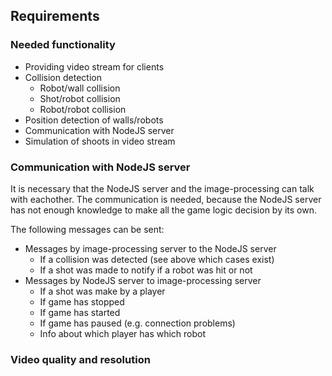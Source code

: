 ## Requirements

### Needed functionality
- Providing video stream for clients
- Collision detection
	- Robot/wall collision
	- Shot/robot collision
	- Robot/robot collision
- Position detection of walls/robots
- Communication with NodeJS server
- Simulation of shoots in video stream

### Communication with NodeJS server
It is necessary that the NodeJS server and the image-processing can talk with eachother. The communication is needed, because the NodeJS server has not enough knowledge to make all the game logic decision by its own. 

The following messages can be sent:
- Messages by image-processing server to the NodeJS server
	- If a collision was detected (see above which cases exist)
	- If a shot was made to notify if a robot was hit or not
- Messages by NodeJS server to image-processing server
	- If a shot was make by a player
	- If game has stopped
	- If game has started
	- If game has paused (e.g. connection problems)
	- Info about which player has which robot

### Video quality and resolution
